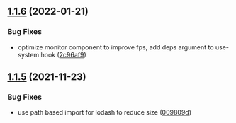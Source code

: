 ## [1.1.6](https://github.com/kenjinp/react-javelin/compare/v1.1.5...v1.1.6) (2022-01-21)


### Bug Fixes

* optimize monitor component to improve fps, add deps argument to use-system hook ([2c96af9](https://github.com/kenjinp/react-javelin/commit/2c96af9ed535d8bbe7e447353831a9edb53127e2))

## [1.1.5](https://github.com/kenjinp/react-javelin/compare/v1.1.4...v1.1.5) (2021-11-23)


### Bug Fixes

* use path based import for lodash to reduce size ([009809d](https://github.com/kenjinp/react-javelin/commit/009809d217b1c72b4d27e602944f5af419dc7b2d))
